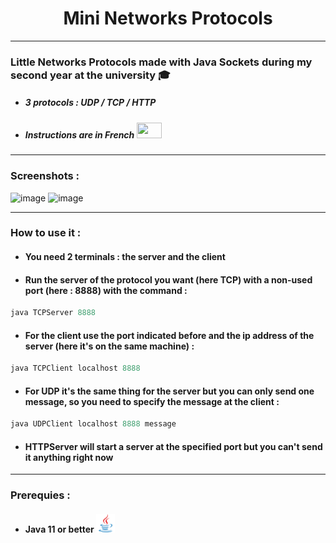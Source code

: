 <h1 align="center">Mini Networks Protocols</h1>

<hr>

<h3 align="left">Little Networks Protocols made with Java Sockets during my second year at the university 🎓</h3>

- <h5 align="left">3 protocols : UDP / TCP / HTTP</h5>
- <h5 align="left">Instructions are in French <img src="https://upload.wikimedia.org/wikipedia/commons/thumb/c/c3/Flag_of_France.svg/langfr-225px-Flag_of_France.svg.png" width="40" height="25" /> </h5>

<hr>

<h3 align="left">Screenshots :</h3>

![image](https://user-images.githubusercontent.com/55751991/141655124-c4db86e0-20b8-4162-8e52-e90b3a8ded95.png)
![image](https://user-images.githubusercontent.com/55751991/141655152-63da6628-5dec-4aad-9f51-ccb0d31c33c1.png)


<hr>

<h3 align="left">How to use it :</h3>

- <h4 align="left">You need 2 terminals : the server and the client</h4>
- <h4 align="left">Run the server of the protocol you want (here TCP) with a non-used port (here : 8888) with the command :</h4>
```java
java TCPServer 8888
```
- <h4 align="left">For the client use the port indicated before and the ip address of the server (here it's on the same machine) :</h4>
```java
java TCPClient localhost 8888
```
- <h4 align="left">For UDP it's the same thing for the server but you can only send one message, so you need to specify the message at the client :</h4>
```java
java UDPClient localhost 8888 message
```
- <h4 align="left">HTTPServer will start a server at the specified port but you can't send it anything right now</h4>

<hr>

<h3 align="left">Prerequies :</h3> 

- <h4 align="left">Java 11 or better <a href="https://www.java.com" target="_blank"> <img src="https://raw.githubusercontent.com/devicons/devicon/master/icons/java/java-original.svg" alt="java" width="30" height="30"/> </a> <a href="https://developer.mozilla.org/en-US/docs/Web/JavaScript" target="_blank"> </a></h4>
